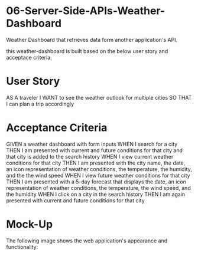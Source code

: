 
# 06-Server-Side-APIs-Weather-Dashboard 
Weather Dashboard that retrieves data form another application's API.

this weather-dashboard is built based on the below user story and acceptace criteria.

# User Story
AS A traveler
I WANT to see the weather outlook for multiple cities
SO THAT I can plan a trip accordingly


# Acceptance Criteria
GIVEN a weather dashboard with form inputs
WHEN I search for a city
THEN I am presented with current and future conditions for that city and that city is added to the search history
WHEN I view current weather conditions for that city
THEN I am presented with the city name, the date, an icon representation of weather conditions, the temperature, the humidity, and the the wind speed
WHEN I view future weather conditions for that city
THEN I am presented with a 5-day forecast that displays the date, an icon representation of weather conditions, the temperature, the wind speed, and the humidity
WHEN I click on a city in the search history
THEN I am again presented with current and future conditions for that city


# Mock-Up
The following image shows the web application's appearance and functionality:

